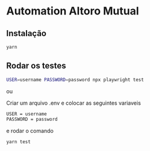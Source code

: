 # Automation  Altoro Mutual

## Instalação

```bash
yarn
```

## Rodar os testes

```bash
USER=username PASSWORD=password npx playwright test
```
ou  

Criar um arquivo .env e colocar as seguintes variaveis

```bash
USER = username
PASSWORD = password
```
e rodar o comando 

```bash
yarn test
```